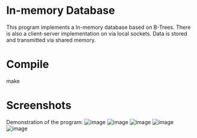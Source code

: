 # In-memory Database
This program implements a In-memory database based on B-Trees.
There is also a client-server implementation on via local sockets. Data is stored and transmitted via shared memory.

# Compile
make

# Screenshots
Demonstration of the program:
![image](https://user-images.githubusercontent.com/41357381/149163015-8076e1e3-c08a-4857-b618-79e2d59ce900.png)
![image](https://user-images.githubusercontent.com/41357381/149163502-a2877760-c68b-4ce0-a56a-cdc5597e3896.png)
![image](https://user-images.githubusercontent.com/41357381/149163760-3c10e8b6-1368-4cee-9e02-a2c301611cc4.png)
![image](https://user-images.githubusercontent.com/41357381/149164291-ae5f9a4e-ad77-4df6-a307-97290c86a009.png)
![image](https://user-images.githubusercontent.com/41357381/149164395-09894ced-f46b-473e-94a6-bb877d93ec0d.png)
